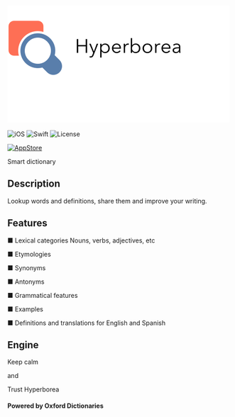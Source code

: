 ![](logo.png)

![iOS](https://img.shields.io/badge/iOS-9.0%2B-blue.svg) 
![Swift](https://img.shields.io/badge/Swift-3.1-blue.svg)
![License](https://img.shields.io/github/license/lexrus/VPNOn.svg?style=flat)    

[<img src="https://cloud.githubusercontent.com/assets/219689/5575342/963e0ee8-9013-11e4-8091-7ece67d64729.png" height="32" alt="AppStore"/>](https://itunes.apple.com/uk/app/hyperborea/id1182551703)

Smart dictionary

## Description
Lookup words and definitions, share them and improve your writing.

## Features
■ Lexical categories
Nouns, verbs, adjectives, etc

■ Etymologies

■ Synonyms

■ Antonyms

■ Grammatical features

■ Examples

■ Definitions and translations for English and Spanish

## Engine
Keep calm

and

Trust Hyperborea


#### Powered by Oxford Dictionaries

